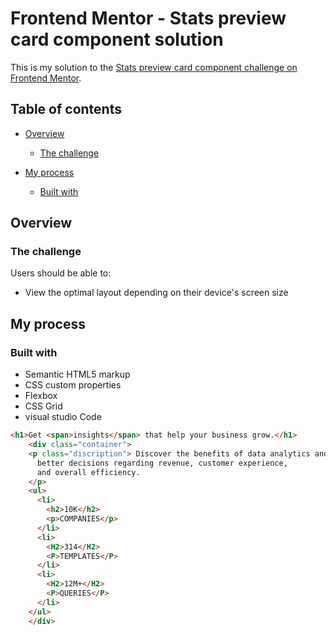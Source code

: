 # Frontend Mentor - Stats preview card component solution

This is my solution to the [Stats preview card component challenge on Frontend Mentor](https://www.frontendmentor.io/challenges/stats-preview-card-component-8JqbgoU62). 

## Table of contents

- [Overview](#overview)
  - [The challenge](#the-challenge)
  

- [My process](#my-process)
  - [Built with](#built-with)


## Overview

### The challenge

Users should be able to:

- View the optimal layout depending on their device's screen size


## My process

### Built with

- Semantic HTML5 markup
- CSS custom properties
- Flexbox
- CSS Grid
- visual studio Code


```html some code im proud of
<h1>Get <span>insights</span> that help your business grow.</h1>
    <div class="container">
    <p class="discription"> Discover the benefits of data analytics and make
      better decisions regarding revenue, customer experience,
      and overall efficiency.
    </p>
    <ul>
      <li>
        <h2>10K</h2>
        <p>COMPANIES</p>
      </li>
      <li>
        <H2>314</H2>
        <P>TEMPLATES</P>
      </li>
      <li>
        <H2>12M+</H2>
        <P>QUERIES</P>
      </li>
    </ul>
    </div>
